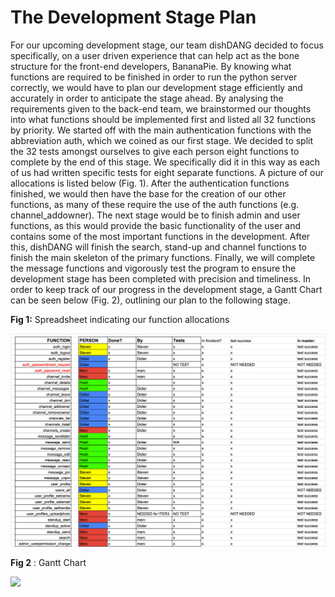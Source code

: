 # The Development Stage Plan

For our upcoming development stage, our team dishDANG decided to focus specifically, on a user driven experience that can help act as the bone structure for the front-end developers, BananaPie. By knowing what functions are required to be finished in order to run the python server correctly, we would have to plan our development stage efficiently and accurately in order to anticipate the stage ahead. By analysing the requirements given to the back-end team, we brainstormed our thoughts into what functions should be implemented first and listed all 32 functions by priority. We started off with the main authentication functions with the abbreviation auth, which we coined as our first stage. We decided to split the 32 tests amongst ourselves to give each person eight functions to complete by the end of this stage. We specifically did it in this way as each of us had written specific tests for eight separate functions. A picture of our allocations is listed below (Fig. 1). After the authentication functions finished, we would then have the base for the creation of our other functions, as many of these require the use of the auth functions (e.g. channel_addowner). The next stage would be to finish admin and user functions, as this would provide the basic functionality of the user and contains some of the most important functions in the development. After this, dishDANG will finish the search, stand-up and channel functions to finish the main skeleton of the primary functions. Finally, we will complete the message functions and vigorously test the program to ensure the development stage has been completed with precision and timeliness. In order to keep track of our progress in the development stage, a Gantt Chart can be seen below (Fig. 2), outlining our plan to the following stage.



**Fig 1:** Spreadsheet indicating our function allocations



![](Allocations.png)

**Fig 2** : Gantt Chart





 ![](GanttChart.png)
